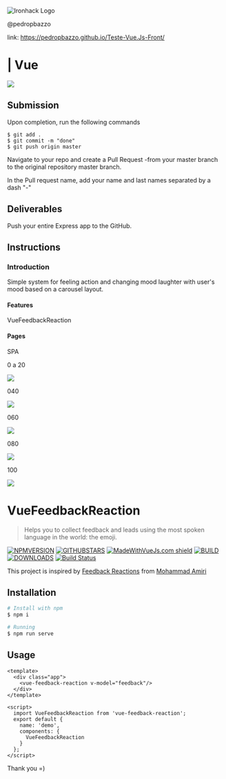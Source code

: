 ﻿![Ironhack Logo](https://media.licdn.com/dms/image/C4D03AQFdU_Pi7FHLAA/profile-displayphoto-shrink_200_200/0?e=1574294400&v=beta&t=qQAhR5scc6cAFZQpt8v84bMHDob0xrQnbtH0IyWgx0s)

@pedropbazzo

link: https://pedropbazzo.github.io/Teste-Vue.Js-Front/


# | Vue 


<img src="https://vuejs.org/images/logo.png">


## Submission

Upon completion, run the following commands      
```
$ git add .
$ git commit -m "done"
$ git push origin master
```
Navigate to your repo and create a Pull Request -from your master branch to the original repository master branch.

In the Pull request name, add your name and last names separated by a dash "-"

## Deliverables

Push your entire Express app to the GitHub.

## Instructions

### Introduction

Simple system for feeling action and changing mood laughter with user's mood based on a carousel layout.

#### Features

VueFeedbackReaction

#### Pages

SPA

0 a 20 

<img src="https://github.com/pedropbazzo/Teste-Vue.Js-Front/blob/master/src/assets/020.png?raw=true">

040

<img src="https://github.com/pedropbazzo/Teste-Vue.Js-Front/blob/master/src/assets/040.png?raw=true">

060

<img src="https://github.com/pedropbazzo/Teste-Vue.Js-Front/blob/master/src/assets/060.png?raw=true">


080

<img src="https://github.com/pedropbazzo/Teste-Vue.Js-Front/blob/master/src/assets/080.png?raw=true">

100

<img src="https://github.com/pedropbazzo/Teste-Vue.Js-Front/blob/master/src/assets/0100.png?raw=true">

# VueFeedbackReaction

> Helps you to collect feedback and leads using the most spoken language in the world: the emoji.

[![NPMVERSION](https://img.shields.io/npm/v/vue-feedback-reaction.svg)](http://npmjs.com/package/vue-feedback-reaction) [![GITHUBSTARS](https://img.shields.io/github/stars/IvanSotelo/VueFeedbackReaction.svg)](https://github.com/IvanSotelo/VueFeedbackReaction/stargazers) [![MadeWithVueJs.com shield](https://madewithvuejs.com/storage/repo-shields/1774-shield.svg)](https://madewithvuejs.com/p/vuefeedbackreaction/shield-link) [![BUILD](https://travis-ci.org/IvanSotelo/VueFeedbackReaction.svg?branch=master)](https://travis-ci.org/IvanSotelo/VueFeedbackReaction) [![DOWNLOADS](https://img.shields.io/npm/dt/vue-feedback-reaction.svg)](https://npmjs.com/package/vue-feedback-reaction)
[![Build Status](https://github.com/IvanSotelo/VueFeedbackReaction/workflows/Build/badge.svg)](https://github.com/IvanSotelo/VueFeedbackReaction/actions)

This project is inspired by [Feedback Reactions](https://dribbble.com/shots/4793955-Feedback-Reactions) from [Mohammad Amiri](https://dribbble.com/pixelamiri)

## Installation

``` bash
# Install with npm
$ npm i 

# Running
$ npm run serve
```


## Usage

``` vue
<template>
  <div class="app">
    <vue-feedback-reaction v-model="feedback"/>
  </div>
</template>

<script>
  import VueFeedbackReaction from 'vue-feedback-reaction';
  export default {
    name: 'demo',
    components: {
      VueFeedbackReaction
    }
  };
</script>
```

Thank you =)

